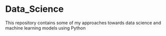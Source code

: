 # Data_Science
This repository contains some of my approaches towards data science and machine learning models using Python
